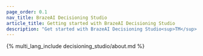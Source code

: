 ```yaml
---
page_order: 0.1
nav_title: BrazeAI Decisioning Studio
article_title: Getting started with BrazeAI Decisioning Studio 
description: "Get started with BrazeAI Decisioning Studio<sup>TM</sup> to make 1:1 AI decisions that maximize any business metric"
---
```


{% multi_lang_include decisioning_studio/about.md %}
